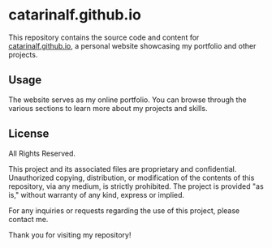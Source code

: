# catarinalf.github.io

This repository contains the source code and content for [catarinalf.github.io](https://catarinalf.github.io), a personal website showcasing my portfolio and other projects.

## Usage

The website serves as my online portfolio. You can browse through the various sections to learn more about my projects and skills.

## License

All Rights Reserved.

This project and its associated files are proprietary and confidential. Unauthorized copying, distribution, or modification of the contents of this repository, via any medium, is strictly prohibited. The project is provided "as is," without warranty of any kind, express or implied.

For any inquiries or requests regarding the use of this project, please contact me.

Thank you for visiting my repository!

